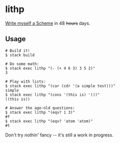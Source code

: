 # lithp

[Write myself a
Scheme](https://en.wikibooks.org/wiki/Write_Yourself_a_Scheme_in_48_Hours) in
48 ~~hours~~ days.

## Usage

```
# Build it!
$ stack build

# Do some math:
$ stack exec lithp "(- (+ 4 6 3) 3 5 2)"
3

# Play with lists:
$ stack exec lithp "(car (cdr '(a simple test)))"
simple
$ stack exec lithp "(cons '(this is) '())"
((this is))

# Answer the age-old questions:
$ stack exec lithp "(eqv? 1 3)"
#f
$ stack exec lithp "(eqv? 'atom 'atom)"
#t
```

Don't try nothin' fancy -- it's still a work in progress.
